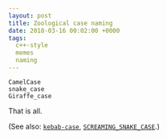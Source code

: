 ```yaml
---
layout: post
title: Zoological case naming
date: 2018-03-16 00:02:00 +0000
tags:
  c++-style
  memes
  naming
---
```


    CamelCase
    snake_case
    Giraffe_case

That is all.

(See also: [`kebab-case`](https://en.wikipedia.org/wiki/Letter_case#Special_case_styles),
[`SCREAMING_SNAKE_CASE`](https://github.com/rubocop-hq/rubocop/blob/4a0d6361d0065ca16ba19bdf3b3d6c4623e14adc/lib/rubocop/cop/naming/constant_name.rb#L7).)
